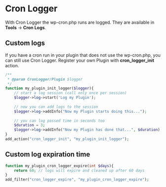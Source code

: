 # Cron Logger

With Cron Logger the wp-cron.php runs are logged. They are available in **Tools** -> **Cron Logs**.

## Custom logs

If you have a cron run in your plugin that does not use the wp-cron.php, you can still use Cron Logger. Register your own Plugin with **cron_logger_init** action.

```php
/**
 * @param CronLogger/Plugin $logger
 */
function my_plugin_init_logger($logger){
	// start a log session (call only once per session)
	$logger->log->start('Log my Plugin');
	
	// now you can add logs to the session
	$logger->log->addInfo("Now my Plugin starts doing this...");
	
	// you can log passed time in seconds too
	$duration = 3;
	$logger->log->addInfo("Now my Plugin has done that...", $duration);
}
add_action("cron_logger_init", "my_plugin_init_logger");
```

## Custom log expiration time

```php
function my_plugin_cron_logger_expire(int $days){
	return 60; // logs will expire and cleaned up after 60 days
}
add_filter("cron_logger_expire", "my_plugin_cron_logger_expire");
```
